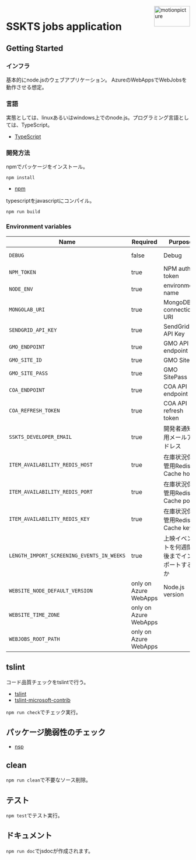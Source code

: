 <img src="https://motionpicture.jp/images/common/logo_01.svg" alt="motionpicture" title="motionpicture" align="right" height="56" width="98"/>

# SSKTS jobs application

## Getting Started

### インフラ
基本的にnode.jsのウェブアプリケーション。
AzureのWebAppsでWebJobsを動作させる想定。

### 言語
実態としては、linuxあるいはwindows上でのnode.js。プログラミング言語としては、TypeScript。

* [TypeScript](https://www.typescriptlang.org/)

### 開発方法
npmでパッケージをインストール。

```shell
npm install
```
* [npm](https://www.npmjs.com/)


typescriptをjavascriptにコンパイル。

```shell
npm run build
```


### Environment variables

| Name                                      | Required              | Purpose                        | Value        |
|-------------------------------------------|-----------------------|--------------------------------|--------------|
| `DEBUG`                                   | false                 | Debug                          | sskts-jobs:* |
| `NPM_TOKEN`                               | true                  | NPM auth token                 ||
| `NODE_ENV`                                | true                  | environment name               ||
| `MONGOLAB_URI`                            | true                  | MongoDB connection URI         ||
| `SENDGRID_API_KEY`                        | true                  | SendGrid API Key               ||
| `GMO_ENDPOINT`                            | true                  | GMO API endpoint               ||
| `GMO_SITE_ID`                             | true                  | GMO SiteID                     ||
| `GMO_SITE_PASS`                           | true                  | GMO SitePass                   ||
| `COA_ENDPOINT`                            | true                  | COA API endpoint               ||
| `COA_REFRESH_TOKEN`                       | true                  | COA API refresh token          ||
| `SSKTS_DEVELOPER_EMAIL`                   | true                  | 開発者通知用メールアドレス        ||
| `ITEM_AVAILABILITY_REDIS_HOST`            | true                  | 在庫状況保管用Redis Cache host       ||
| `ITEM_AVAILABILITY_REDIS_PORT`            | true                  | 在庫状況保管用Redis Cache port       ||
| `ITEM_AVAILABILITY_REDIS_KEY`             | true                  | 在庫状況保管用Redis Cache key        ||
| `LENGTH_IMPORT_SCREENING_EVENTS_IN_WEEKS` | true                  | 上映イベントを何週間後までインポートするか ||
| `WEBSITE_NODE_DEFAULT_VERSION`            | only on Azure WebApps | Node.js version                    ||
| `WEBSITE_TIME_ZONE`                       | only on Azure WebApps |                                    | Tokyo Standard Time |
| `WEBJOBS_ROOT_PATH`                       | only on Azure WebApps |                                    | dst/jobs||


## tslint

コード品質チェックをtslintで行う。
* [tslint](https://github.com/palantir/tslint)
* [tslint-microsoft-contrib](https://github.com/Microsoft/tslint-microsoft-contrib)

`npm run check`でチェック実行。


## パッケージ脆弱性のチェック

* [nsp](https://www.npmjs.com/package/nsp)


## clean
`npm run clean`で不要なソース削除。


## テスト
`npm test`でテスト実行。


## ドキュメント
`npm run doc`でjsdocが作成されます。
